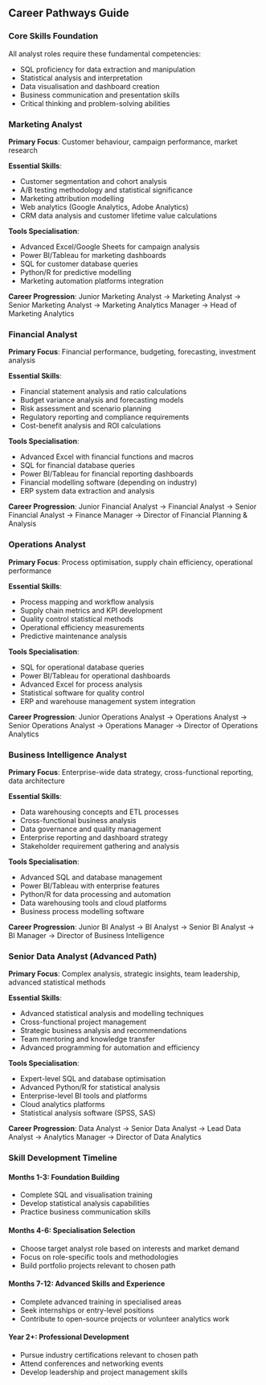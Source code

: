 ## Career Pathways Guide

### Core Skills Foundation
All analyst roles require these fundamental competencies:
- SQL proficiency for data extraction and manipulation
- Statistical analysis and interpretation
- Data visualisation and dashboard creation
- Business communication and presentation skills
- Critical thinking and problem-solving abilities

### Marketing Analyst
**Primary Focus**: Customer behaviour, campaign performance, market research

**Essential Skills**:
- Customer segmentation and cohort analysis
- A/B testing methodology and statistical significance
- Marketing attribution modelling
- Web analytics (Google Analytics, Adobe Analytics)
- CRM data analysis and customer lifetime value calculations

**Tools Specialisation**:
- Advanced Excel/Google Sheets for campaign analysis
- Power BI/Tableau for marketing dashboards
- SQL for customer database queries
- Python/R for predictive modelling
- Marketing automation platforms integration

**Career Progression**:
Junior Marketing Analyst → Marketing Analyst → Senior Marketing Analyst → Marketing Analytics Manager → Head of Marketing Analytics

### Financial Analyst
**Primary Focus**: Financial performance, budgeting, forecasting, investment analysis

**Essential Skills**:
- Financial statement analysis and ratio calculations
- Budget variance analysis and forecasting models
- Risk assessment and scenario planning
- Regulatory reporting and compliance requirements
- Cost-benefit analysis and ROI calculations

**Tools Specialisation**:
- Advanced Excel with financial functions and macros
- SQL for financial database queries
- Power BI/Tableau for financial reporting dashboards
- Financial modelling software (depending on industry)
- ERP system data extraction and analysis

**Career Progression**:
Junior Financial Analyst → Financial Analyst → Senior Financial Analyst → Finance Manager → Director of Financial Planning & Analysis

### Operations Analyst
**Primary Focus**: Process optimisation, supply chain efficiency, operational performance

**Essential Skills**:
- Process mapping and workflow analysis
- Supply chain metrics and KPI development
- Quality control statistical methods
- Operational efficiency measurements
- Predictive maintenance analysis

**Tools Specialisation**:
- SQL for operational database queries
- Power BI/Tableau for operational dashboards
- Advanced Excel for process analysis
- Statistical software for quality control
- ERP and warehouse management system integration

**Career Progression**:
Junior Operations Analyst → Operations Analyst → Senior Operations Analyst → Operations Manager → Director of Operations Analytics

### Business Intelligence Analyst
**Primary Focus**: Enterprise-wide data strategy, cross-functional reporting, data architecture

**Essential Skills**:
- Data warehousing concepts and ETL processes
- Cross-functional business analysis
- Data governance and quality management
- Enterprise reporting and dashboard strategy
- Stakeholder requirement gathering and analysis

**Tools Specialisation**:
- Advanced SQL and database management
- Power BI/Tableau with enterprise features
- Python/R for data processing and automation
- Data warehousing tools and cloud platforms
- Business process modelling software

**Career Progression**:
Junior BI Analyst → BI Analyst → Senior BI Analyst → BI Manager → Director of Business Intelligence

### Senior Data Analyst (Advanced Path)
**Primary Focus**: Complex analysis, strategic insights, team leadership, advanced statistical methods

**Essential Skills**:
- Advanced statistical analysis and modelling techniques
- Cross-functional project management
- Strategic business analysis and recommendations
- Team mentoring and knowledge transfer
- Advanced programming for automation and efficiency

**Tools Specialisation**:
- Expert-level SQL and database optimisation
- Advanced Python/R for statistical analysis
- Enterprise-level BI tools and platforms
- Cloud analytics platforms
- Statistical analysis software (SPSS, SAS)

**Career Progression**:
Data Analyst → Senior Data Analyst → Lead Data Analyst → Analytics Manager → Director of Data Analytics

### Skill Development Timeline

#### Months 1-3: Foundation Building
- Complete SQL and visualisation training
- Develop statistical analysis capabilities
- Practice business communication skills

#### Months 4-6: Specialisation Selection
- Choose target analyst role based on interests and market demand
- Focus on role-specific tools and methodologies
- Build portfolio projects relevant to chosen path

#### Months 7-12: Advanced Skills and Experience
- Complete advanced training in specialised areas
- Seek internships or entry-level positions
- Contribute to open-source projects or volunteer analytics work

#### Year 2+: Professional Development
- Pursue industry certifications relevant to chosen path
- Attend conferences and networking events
- Develop leadership and project management skills
